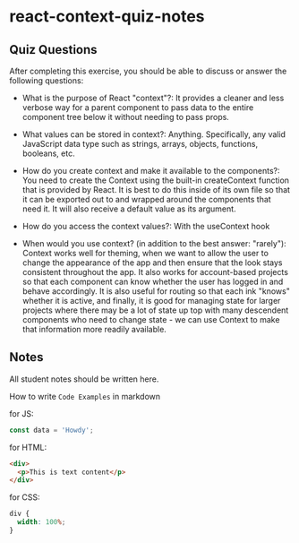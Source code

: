 # react-context-quiz-notes

## Quiz Questions

After completing this exercise, you should be able to discuss or answer the following questions:

- What is the purpose of React "context"?: It provides a cleaner and less verbose way for a parent component to pass data to the entire component tree below it without needing to pass props.

- What values can be stored in context?: Anything. Specifically, any valid JavaScript data type such as strings, arrays, objects, functions, booleans, etc.

- How do you create context and make it available to the components?: You need to create the Context using the built-in createContext function that is provided by React. It is best to do this inside of its own file so that it can be exported out to and wrapped around the components that need it. It will also receive a default value as its argument.

- How do you access the context values?: With the useContext hook

- When would you use context? (in addition to the best answer: "rarely"): Context works well for theming, when we want to allow the user to change the appearance of the app and then ensure that the look stays consistent throughout the app. It also works for account-based projects so that each component can know whether the user has logged in and behave accordingly. It is also useful for routing so that each ink "knows" whether it is active, and finally, it is good for managing state for larger projects where there may be a lot of state up top with many descendent components who need to change state - we can use Context to make that information more readily available.

## Notes

All student notes should be written here.

How to write `Code Examples` in markdown

for JS:

```javascript
const data = 'Howdy';
```

for HTML:

```html
<div>
  <p>This is text content</p>
</div>
```

for CSS:

```css
div {
  width: 100%;
}
```
